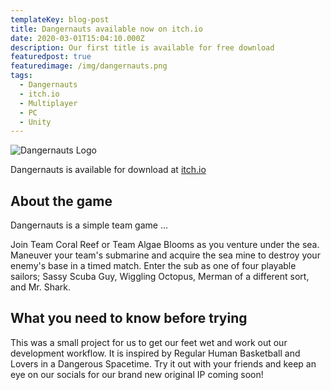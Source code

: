 ```yaml
---
templateKey: blog-post
title: Dangernauts available now on itch.io
date: 2020-03-01T15:04:10.000Z
description: Our first title is available for free download
featuredpost: true
featuredimage: /img/dangernauts.png
tags:
  - Dangernauts
  - itch.io
  - Multiplayer
  - PC
  - Unity
---
```

![Dangernauts Logo](/img/word-snke-promotional-landscape.jpg "Dangernauts Logo")

Dangernauts is available for download at [itch.io](https://littleleafinteractive.itch.io/dangernauts)

## About the game

Dangernauts is a simple team game ...

Join Team Coral Reef or Team Algae Blooms as you venture under the sea. Maneuver your team's submarine and acquire the sea mine to destroy your enemy's base in a timed match. Enter the sub as one of four playable sailors; Sassy Scuba Guy, Wiggling Octopus, Merman of a different sort, and Mr. Shark.

## What you need to know before trying

This was a small project for us to get our feet wet and work out our development workflow. It is inspired by Regular Human Basketball and Lovers in a Dangerous Spacetime. Try it out with your friends and keep an eye on our socials for our brand new original IP coming soon!